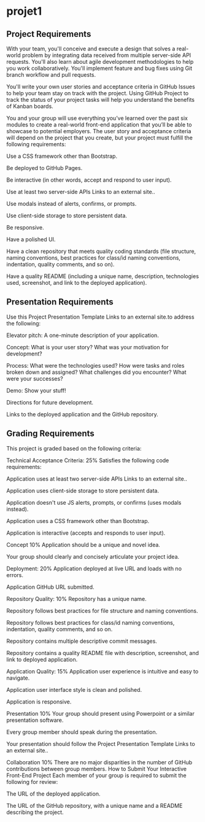 # projet1
## Project Requirements
With your team, you'll conceive and execute a design that solves a real-world problem by integrating data received from multiple server-side API requests. You'll also learn about agile development methodologies to help you work collaboratively. You'll implement feature and bug fixes using Git branch workflow and pull requests.

You'll write your own user stories and acceptance criteria in GitHub Issues to help your team stay on track with the project. Using GitHub Project to track the status of your project tasks will help you understand the benefits of Kanban boards.

You and your group will use everything you’ve learned over the past six modules to create a real-world front-end application that you’ll be able to showcase to potential employers. The user story and acceptance criteria will depend on the project that you create, but your project must fulfill the following requirements:

Use a CSS framework other than Bootstrap.

Be deployed to GitHub Pages.

Be interactive (in other words, accept and respond to user input).

Use at least two server-side APIs Links to an external site..

Use modals instead of alerts, confirms, or prompts.

Use client-side storage to store persistent data.

Be responsive.

Have a polished UI.

Have a clean repository that meets quality coding standards (file structure, naming conventions, best practices for class/id naming conventions, indentation, quality comments, and so on).

Have a quality README (including a unique name, description, technologies used, screenshot, and link to the deployed application).

## Presentation Requirements
Use this Project Presentation Template Links to an external site.to address the following:

Elevator pitch: A one-minute description of your application.

Concept: What is your user story? What was your motivation for development?

Process: What were the technologies used? How were tasks and roles broken down and assigned? What challenges did you encounter? What were your successes?

Demo: Show your stuff!

Directions for future development.

Links to the deployed application and the GitHub repository.

## Grading Requirements
This project is graded based on the following criteria:

Technical Acceptance Criteria: 25%
Satisfies the following code requirements:

Application uses at least two server-side APIs Links to an external site..

Application uses client-side storage to store persistent data.

Application doesn't use JS alerts, prompts, or confirms (uses modals instead).

Application uses a CSS framework other than Bootstrap.

Application is interactive (accepts and responds to user input).

Concept 10%
Application should be a unique and novel idea.

Your group should clearly and concisely articulate your project idea.

Deployment: 20%
Application deployed at live URL and loads with no errors.

Application GitHub URL submitted.

Repository Quality: 10%
Repository has a unique name.

Repository follows best practices for file structure and naming conventions.

Repository follows best practices for class/id naming conventions, indentation, quality comments, and so on.

Repository contains multiple descriptive commit messages.

Repository contains a quality README file with description, screenshot, and link to deployed application.

Application Quality: 15%
Application user experience is intuitive and easy to navigate.

Application user interface style is clean and polished.

Application is responsive.

Presentation 10%
Your group should present using Powerpoint or a similar presentation software.

Every group member should speak during the presentation.

Your presentation should follow the Project Presentation Template Links to an external site..

Collaboration 10%
There are no major disparities in the number of GitHub contributions between group members.
How to Submit Your Interactive Front-End Project
Each member of your group is required to submit the following for review:

The URL of the deployed application.

The URL of the GitHub repository, with a unique name and a README describing the project.


